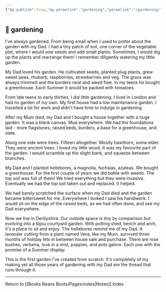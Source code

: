 ```yaml
---
{"dg-publish":true,"dg-permalink":"gardening","permalink":"/gardening/","dgHomeLink":true,"dgPassFrontmatter":false}
---
```



## 🌳 gardening

I've always gardened. From being small when I used to potter about the garden with my Dad. I had a tiny patch of soil, one corner of the vegetable plot, where I would sow seeds and add small plants. Sometimes, I would dig up the plants and rearrange them! I remember diligently watering my little garden.

My Dad loved his garden. He cultivated seeds, planted plug plants, grew sweet peas, rhubarb, raspberries, strawberries and veg. The grass was always trimmed and the borders neat and weed free. In my teens he bought a greenhouse. Each Summer it would be packed with tomatoes. 

From late teens to early thirties, I did little gardening. I lived in London and had no garden of my own. My first house had a low maintenance garden. I travelled a lot for work and didn't have time to indulge in gardening. 

After my Mum died, my Dad and I bought a house together with a huge garden. It was a blank canvas. Mud everywhere. We had the foundations laid - more flagstones, raised beds, borders, a base for a greenhouse, and slate.

Along one side were trees. Fifteen altogether. Mostly hawthorn, some elder. They were ancient trees. I loved my little wood. It was my favourite part of the garden. I would scramble up the slight bank, and squeeze between branches.

My Dad and I planted hellebores, a magnolia, fuchsias, azaleas. We bought a greenhouse. For the first couple of years we did battle with weeds. The top soil was full of them! We tried everything but they were invasive. Eventually we had the top soil taken out and replaced. It helped.

We had barely scratched the surface when my Dad died and the garden became bittersweet for me. Everywhere I looked I saw his handiwork. I would sit on the edge of the raised beds, as we had often done, and see my Dad everywhere. 

Now we live in Derbyshire. Our outside space is tiny by comparison but evolving into a bijou courtyard garden. With potting shed, bench and arch, it's a place to sit and enjoy. The hellebores remind me of my Dad. A lavender cutting from a plant named Vera, like my Mum, survived three months of holiday lets in between house sale and purchase. There are rose bushes, verbena, love in a mist, poppies, and pots galore. Each one with the promise of a Summer display.

This is the first garden I've created from scratch. It's completely of my making yet all those years of gardening with my Dad are the thread that runs through it.

---

Return to [[Books Beans Boots/Pages/notes|Notes]] Index
